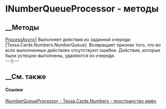 # INumberQueueProcessor - методы
##  __Методы
[ProcessAsync](M_Tessa_Cards_Numbers_INumberQueueProcessor_ProcessAsync.htm)|
Выполняет действия из заданной очереди [Tessa.Cards.Numbers.NumberQueue].
Возвращает признак того, что во всех выполненных действиях отсутствуют ошибки.
Действия, которые были успешно выполнены, удаляются из очереди.  
---|---  
## __См. также
#### Ссылки
[INumberQueueProcessor - ](T_Tessa_Cards_Numbers_INumberQueueProcessor.htm)
[Tessa.Cards.Numbers - пространство имён](N_Tessa_Cards_Numbers.htm)
